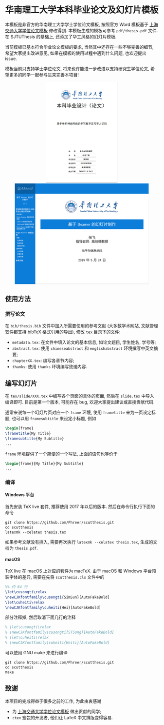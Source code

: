# 华南理工大学本科毕业论文及幻灯片模板
本模板是非官方的华南理工大学学士学位论文模板, 按照官方 Word 模板基于 [上海交通大学学位论文模板](https://github.com/sjtug/SJTUThesis) 修改得到. 本模板生成的模板可参考 `pdf/thesis.pdf` 文件. 在 SJTUThesis 的基础上, 还添加了华工风格的幻灯片模板.

当前模板已基本符合毕业论文模板的要求, 当然其中还存在一些不够完善的细节, 希望大家提出改进意见, 如果在模板的使用过程中遇到什么问题, 也欢迎提出 issue.

模板当前只支持学士学位论文, 将来也许能进一步改进以支持研究生学位论文, 希望更多的同学一起参与进来完善本项目!

<div align="center">
    <a href="./pdf/thesis.pdf"><img src="./doc/thesis.png" height="330"></a>
    <a href="./pdf/slide.pdf"><img src="./doc/slide.png" height="330"></a>
</div>

## 使用方法
### 撰写论文
在 `bib/thesis.bib` 文件中加入所需要使用的参考文献 (大多数学术网站, 文献管理
软件都支持 bibTeX 格式引用的导出), 修改 `tex` 目录下的文件:
- `metadata.tex`: 在文件中填入论文的基本信息, 如论文题目, 学生姓名, 学号等;
- `abstract.tex`: 使用 `chineseabstract` 和 `englishabstract` 环境撰写中英文摘要;
- `chapterXX.tex`: 编写各章节内容;
- `thanks`: 使用 `thanks` 环境编写致谢内容.

## 编写幻灯片
在 `tex/slide/XXX.tex` 中编写各个页面的具体的页面, 然后在 `slide.tex` 中导入
编译即可. 目前是第一个版本, 可能存在 bug, 欢迎大家提出建议或直接贡献代码.

通常来说每一个幻灯片页对应一个 `frame` 环境, 使用 `frametitle` 来为一页设定标题, 
也可以用 `framesubtitle` 来设定小标题, 例如

```tex
\begin{frame}
\frametitle{My Title}
\framesubtitle{My Subtitle}
...
```

`frame` 环境提供了一个简便的一个写法, 上面的语句也等价于
```tex
\begin{frame}{My Title}{My Subtitle}
...
```


### 编译
#### Windows 平台
首先安装 TeX live 套件, 推荐使用 2017 年以后的版本. 然后在命令行执行下面的命令
```shell
git clone https://github.com/Phreer/scutthesis.git
cd scutthesis
latexmk --xelatex thesis.tex
```
如果参考文献没有排入, 需要再次执行 `latexmk --xelatex thesis.tex`, 生成的文档为 `thesis.pdf`.

#### macOS
TeX live 在 macOS 上对应的套件为 macTeX. 由于 macOS 和 Windows 平台预装字体的差异, 需要在先将 `scutthesis.cls` 文件中的
```latex
%% 约 64 行
\let\cusongti\relax
\newCJKfontfamily\cusongti{SimSun}[AutoFakeBold]
\let\cuheiti\relax
\newCJKfontfamily\cuheiti{Hei}[AutoFakeBold]
```
部分注释掉, 然后取消下面几行的注释
```latex
% \let\cusongti\relax
% \newCJKfontfamily\cusongti{STSong}[AutoFakeBold]
% \let\cuheiti\relax
% \newCJKfontfamily\cuheiti{Heiti}[AutoFakeBold]
```
可以使用 GNU make 来进行编译
```shell
git clone https://github.com/Phreer/scutthesis.git
cd scutthesis
make
```

## 致谢
本项目的完成得益于很多之前的工作, 为此由衷感谢
- 为 [上海交通大学学位论文模板](https://github.com/sjtug/SJTUThesis) 做出贡献的同学;
- `ctex` 宏包的开发者, 他们让 LaTeX 中文排版变得容易.